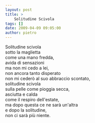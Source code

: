 ```yaml
---
layout: post
title: >
    Solitudine Scivola
tags: []
date: 2009-04-09 09:05:00
author: pietro
---
```

Solitudine scivola<br/>sotto la maglietta<br/>come una mano fredda,<br/>avida di sensazioni<br/>ma non mi cedo a lei,<br/>non ancora tanto disperato<br/>non mi cederò al suo abbraccio scontato,<br/>solitudine scivola<br/>sulla pelle come pioggia secca,<br/>asciutta e calda<br/>come il respiro dell'estate,<br/>ma dopo questa ce ne sarà un'altra<br/>e dopo la solitudine,<br/>non ci sarà più niente.
